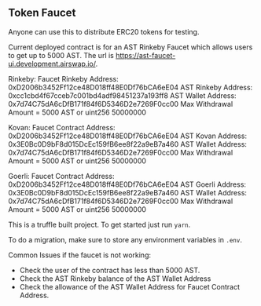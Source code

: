 ## Token Faucet

Anyone can use this to distribute ERC20 tokens for testing.

Current deployed contract is for an AST Rinkeby Faucet which allows users to get up to 5000 AST. The url is https://ast-faucet-ui.development.airswap.io/.

Rinkeby:
Faucet Rinkeby Address: 0xD2006b3452Ff12ce48D018ff48E0Df76bCA6eE04
AST Rinkeby Address: 0xcc1cbd4f67cceb7c001bd4adf98451237a193ff8
AST Wallet Address: 0x7d74C75dA6cDfB171f84f6D5346D2e7269F0cc00
Max Withdrawal Amount = 5000 AST or uint256 50000000

Kovan:
Faucet Contract Address: 0xD2006b3452Ff12ce48D018ff48E0Df76bCA6eE04
AST Kovan Address: 0x3E0Bc0D9bF8d015DcEc159fB6ee8f22a9eB7a460
AST Wallet Address: 0x7d74C75dA6cDfB171f84f6D5346D2e7269F0cc00
Max Withdrawal Amount = 5000 AST or uint256 50000000

Goerli:
Faucet Contract Address: 0xD2006b3452Ff12ce48D018ff48E0Df76bCA6eE04
AST Goerli Address: 0x3E0Bc0D9bF8d015DcEc159fB6ee8f22a9eB7a460
AST Wallet Address: 0x7d74C75dA6cDfB171f84f6D5346D2e7269F0cc00
Max Withdrawal Amount = 5000 AST or uint256 50000000

This is a truffle built project. To get started just run `yarn`. 

To do a migration, make sure to store any environment variables in `.env`.

Common Issues if the faucet is not working:
* Check the user of the contract has less than 5000 AST.
* Check the AST Rinkeby balance of the AST Wallet Address
* Check the allowance of the AST Wallet Address for Faucet Contract Address.

